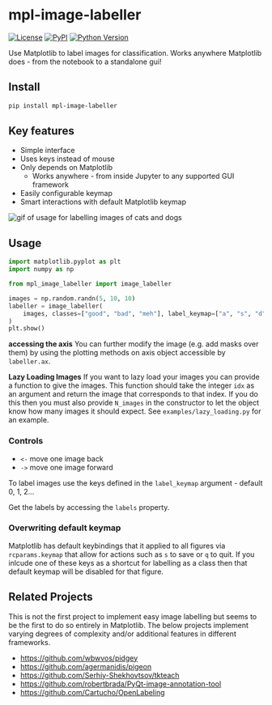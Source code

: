 # mpl-image-labeller

[![License](https://img.shields.io/pypi/l/mpl-image-labeller.svg?color=green)](https://github.com/ianhi/mpl-image-labeller/raw/master/LICENSE)
[![PyPI](https://img.shields.io/pypi/v/mpl-image-labeller.svg?color=green)](https://pypi.org/project/mpl-image-labeller)
[![Python Version](https://img.shields.io/pypi/pyversions/mpl-image-labeller.svg?color=green)](https://python.org)

Use Matplotlib to label images for classification. Works anywhere Matplotlib does - from the notebook to a standalone gui!

## Install

```bash
pip install mpl-image-labeller
```
## Key features
- Simple interface
- Uses keys instead of mouse
- Only depends on Matplotlib
    - Works anywhere - from inside Jupyter to any supported GUI framework
- Easily configurable keymap
- Smart interactions with default Matplotlib keymap

![gif of usage for labelling images of cats and dogs](example.gif)

## Usage

```python
import matplotlib.pyplot as plt
import numpy as np

from mpl_image_labeller import image_labeller

images = np.random.randn(5, 10, 10)
labeller = image_labeller(
    images, classes=["good", "bad", "meh"], label_keymap=["a", "s", "d"]
)
plt.show()
```

**accessing the axis**
You can further modify the image (e.g. add masks over them) by using the plotting methods on
axis object accessible by `labeller.ax`.

**Lazy Loading Images**
If you want to lazy load your images you can provide a function to give the images. This function should take
the integer `idx` as an argument and return the image that corresponds to that index. If you do this then you
must also provide `N_images` in the constructor to let the object know how many images it should expect. See `examples/lazy_loading.py` for an example.

### Controls

- `<-` move one image back
- `->` move one image forward

To label images use the keys defined in the `label_keymap` argument - default 0, 1, 2...


Get the labels by accessing the `labels` property.

### Overwriting default keymap
Matplotlib has default keybindings that it applied to all figures via `rcparams.keymap` that allow for actions such as `s` to save or `q` to quit. If you inlcude one of these keys as a shortcut for labelling as a class then that default keymap will be disabled for that figure.


## Related Projects

This is not the first project to implement easy image labelling but seems to be the first to do so entirely in Matplotlib. The below
projects implement varying degrees of complexity and/or additional features in different frameworks.

- https://github.com/wbwvos/pidgey
- https://github.com/agermanidis/pigeon
- https://github.com/Serhiy-Shekhovtsov/tkteach
- https://github.com/robertbrada/PyQt-image-annotation-tool
- https://github.com/Cartucho/OpenLabeling
